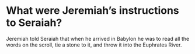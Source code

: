 # What were Jeremiah’s instructions to Seraiah?

Jeremiah told Seraiah that when he arrived in Babylon he was to read all the words on the scroll, tie a stone to it, and throw it into the Euphrates River.
